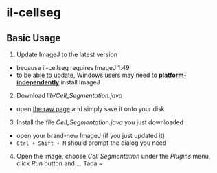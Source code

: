 # il-cellseg

## Basic Usage

1. Update ImageJ to the latest version
  - because il-cellseg requires ImageJ 1.49
  - to be able to update, Windows users may need to [**platform-independently**](http://rsb.info.nih.gov/ij/download.html) install ImageJ
2. Download *lib/Cell_Segmentation.java*
  - open [the raw page](https://raw.githubusercontent.com/aidistan/ij-cellseg/master/lib/Cell_Segmentation.java) and simply save it onto your disk
3. Install the file *Cell_Segmentation.java* you just downloaded
  - open your brand-new ImageJ (if you just updated it)
  - `Ctrl + Shift + M` should prompt the dialog you need
4. Open the image, choose *Cell Segmentation* under the *Plugins* menu, click *Run* button and ... Tada ~
